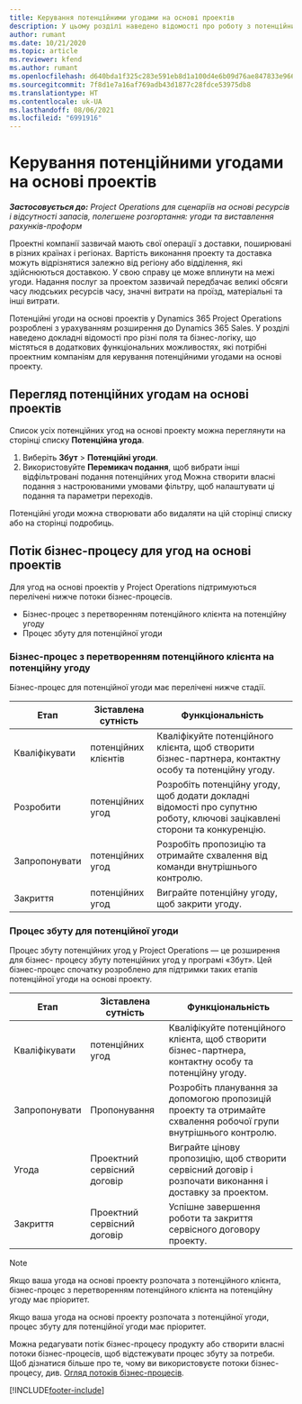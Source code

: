 ```yaml
---
title: Керування потенційними угодами на основі проектів
description: У цьому розділі наведено відомості про роботу з потенційними угодами, пов'язаними з проектами.
author: rumant
ms.date: 10/21/2020
ms.topic: article
ms.reviewer: kfend
ms.author: rumant
ms.openlocfilehash: d640bda1f325c283e591eb8d1a100d4e6b09d76ae847833e9664c3631eabd154
ms.sourcegitcommit: 7f8d1e7a16af769adb43d1877c28fdce53975db8
ms.translationtype: HT
ms.contentlocale: uk-UA
ms.lasthandoff: 08/06/2021
ms.locfileid: "6991916"
---
```

# <a name="manage-project-based-opportunities"></a>Керування потенційними угодами на основі проектів

_**Застосовується до:** Project Operations для сценаріїв на основі ресурсів і відсутності запасів, полегшене розгортання: угоди та виставлення рахунків-проформ_

Проектні компанії зазвичай мають свої операції з доставки, поширювані в різних країнах і регіонах. Вартість виконання проекту та доставка можуть відрізнятися залежно від регіону або відділення, які здійснюються доставкою. У свою справу це може вплинути на межі угоди. Надання послуг за проектом зазвичай передбачає великі обсяги часу людських ресурсів часу, значні витрати на проїзд, матеріальні та інші витрати.

Потенційні угоди на основі проектів у Dynamics 365 Project Operations розроблені з урахуванням розширення до Dynamics 365 Sales. У розділі наведено докладні відомості про різні поля та бізнес-логіку, що містяться в додаткових функціональних можливостях, які потрібні проектним компаніям для керування потенційними угодами на основі проекту.

## <a name="view-all-project-based-opportunities"></a>Перегляд потенційних угодам на основі проектів

Список усіх потенційних угод на основі проекту можна переглянути на сторінці списку **Потенційна угода**. 

1. Виберіть **Збут** > **Потенційні угоди**.
2. Використовуйте **Перемикач подання**, щоб вибрати інші відфільтровані подання потенційних угод Можна створити власні подання з настроюваними умовами фільтру, щоб налаштувати ці подання та параметри переходів.

Потенційні угоди можна створювати або видаляти на цій сторінці списку або на сторінці подробиць.

## <a name="business-process-flow-for-project-based-deals"></a>Потік бізнес-процесу для угод на основі проектів

Для угод на основі проектів у Project Operations підтримуються перелічені нижче потоки бізнес-процесів.

- Бізнес-процес з перетворенням потенційного клієнта на потенційну угоду
- Процес збуту для потенційної угоди

### <a name="lead-to-opportunity-business-process"></a>Бізнес-процес з перетворенням потенційного клієнта на потенційну угоду 
Бізнес-процес для потенційної угоди має перелічені нижче стадії.

| Етап | Зіставлена сутність | Функціональність |
| --- | --- | --- |
| Кваліфікувати | потенційних клієнтів | Кваліфікуйте потенційного клієнта, щоб створити бізнес-партнера, контактну особу та потенційну угоду. |
| Розробити | потенційних угод | Розробіть потенційну угоду, щоб додати докладні відомості про супутню роботу, ключові зацікавлені сторони та конкуренцію. |
| Запропонувати | потенційних угод | Розробіть пропозицію та отримайте схвалення від команди внутрішнього контролю. |
| Закриття | потенційних угод | Виграйте потенційну угоду, щоб закрити угоду. |

### <a name="opportunity-sales-process"></a>Процес збуту для потенційної угоди
Процес збуту потенційних угод у Project Operations — це розширення для бізнес- процесу збуту потенційних угод у програмі «Збут». Цей бізнес-процес спочатку розроблено для підтримки таких етапів потенційної угоди на основі проекту.

| Етап | Зіставлена сутність | Функціональність |
| --- | --- | --- |
| Кваліфікувати | потенційних угод | Кваліфікуйте потенційного клієнта, щоб створити бізнес-партнера, контактну особу та потенційну угоду. |
| Запропонувати | Пропонування | Розробіть планування за допомогою пропозицій проекту та отримайте схвалення робочої групи внутрішнього контролю. |
| Угода | Проектний сервісний договір | Виграйте цінову пропозицію, щоб створити сервісний договір і розпочати виконання і доставку за проектом. |
| Закриття | Проектний сервісний договір | Успішне завершення роботи та закриття сервісного договору проекту. |

> [!NOTE]
> Якщо ваша угода на основі проекту розпочата з потенційного клієнта, бізнес-процес з перетворенням потенційного клієнта на потенційну угоду має пріоритет.
>
> Якщо ваша угода на основі проекту розпочата з потенційної угоди, процес збуту для потенційної угоди має пріоритет.

Можна редагувати потік бізнес-процесу продукту або створити власні потоки бізнес-процесів, щоб відстежувати процес збуту за потреби. Щоб дізнатися більше про те, чому ви використовуєте потоки бізнес-процесу, див. [Огляд потоків бізнес-процесів](/dynamics365/customerengagement/on-premises/customize/business-process-flows-overview).


[!INCLUDE[footer-include](../includes/footer-banner.md)]